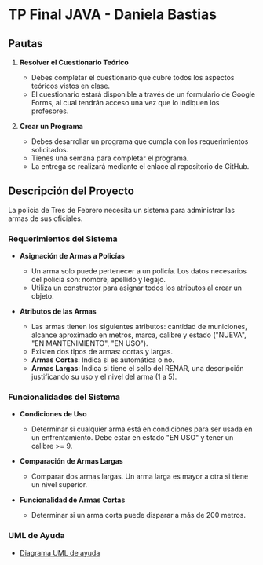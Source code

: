 # TP Final JAVA - Daniela Bastias

## Pautas

1. **Resolver el Cuestionario Teórico**
    - Debes completar el cuestionario que cubre todos los aspectos teóricos vistos en clase.
    - El cuestionario estará disponible a través de un formulario de Google Forms, al cual tendrán acceso una vez que lo indiquen los profesores.

2. **Crear un Programa**
    - Debes desarrollar un programa que cumpla con los requerimientos solicitados.
    - Tienes una semana para completar el programa.
    - La entrega se realizará mediante el enlace al repositorio de GitHub.

## Descripción del Proyecto

La policía de Tres de Febrero necesita un sistema para administrar las armas de sus oficiales.

### Requerimientos del Sistema

- **Asignación de Armas a Policías**
  - Un arma solo puede pertenecer a un policía. Los datos necesarios del policía son: nombre, apellido y legajo.
  - Utiliza un constructor para asignar todos los atributos al crear un objeto.

- **Atributos de las Armas**
  - Las armas tienen los siguientes atributos: cantidad de municiones, alcance aproximado en metros, marca, calibre y estado ("NUEVA", "EN MANTENIMIENTO", "EN USO").
  - Existen dos tipos de armas: cortas y largas.
  - **Armas Cortas**: Indica si es automática o no.
  - **Armas Largas**: Indica si tiene el sello del RENAR, una descripción justificando su uso y el nivel del arma (1 a 5).

### Funcionalidades del Sistema

- **Condiciones de Uso**
  - Determinar si cualquier arma está en condiciones para ser usada en un enfrentamiento. Debe estar en estado "EN USO" y tener un calibre >= 9.
  
- **Comparación de Armas Largas**
  - Comparar dos armas largas. Un arma larga es mayor a otra si tiene un nivel superior.

- **Funcionalidad de Armas Cortas**
  - Determinar si un arma corta puede disparar a más de 200 metros.

### UML de Ayuda

- [Diagrama UML de ayuda](https://ibb.co/XxBWRqF)
